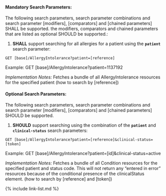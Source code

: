 
#### Mandatory Search Parameters:

The following search parameters, search parameter combinations and search parameter [modifiers], [comparators] and [chained parameters] SHALL be supported.  the  modifiers, comparators and chained parameters that are listed as optional SHOULD be supported.:


1. **SHALL** support searching for all allergies for a patient using the **`patient`** search parameter:

  `GET [base]/AllergyIntolerance?patient=[reference]`

  Example: GET [base]/AllergyIntolerance?patient=1137192

  *Implementation Notes:* Fetches a bundle of all AllergyIntolerance resources for the specified patient (how to search by [reference])



#### Optional Search Parameters:

The following search parameters, search parameter combinations and search parameter [modifiers], [comparators] and [chained parameters] SHOULD be supported.

1. **SHOULD** support searching using the combination of the **`patient`** and **`clinical-status`** search parameters:

  `GET [base]/AllergyIntolerance?patient=[reference]&clinical-status=[token]`

  Example: GET [base]/AllergyIntolerance?patient=[id]&amp;clinical-status=active

  *Implementation Notes:* Fetches a bundle of all Condition resources for the specified patient and status code.  This will not return any “entered in error” resources because of the conditional presence of the clinicalStatus element. (how to search by [reference] and [token])


{% include link-list.md %}